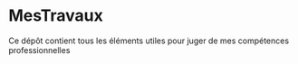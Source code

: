 # MesTravaux
Ce dépôt contient tous les éléments utiles pour juger de mes compétences professionnelles
